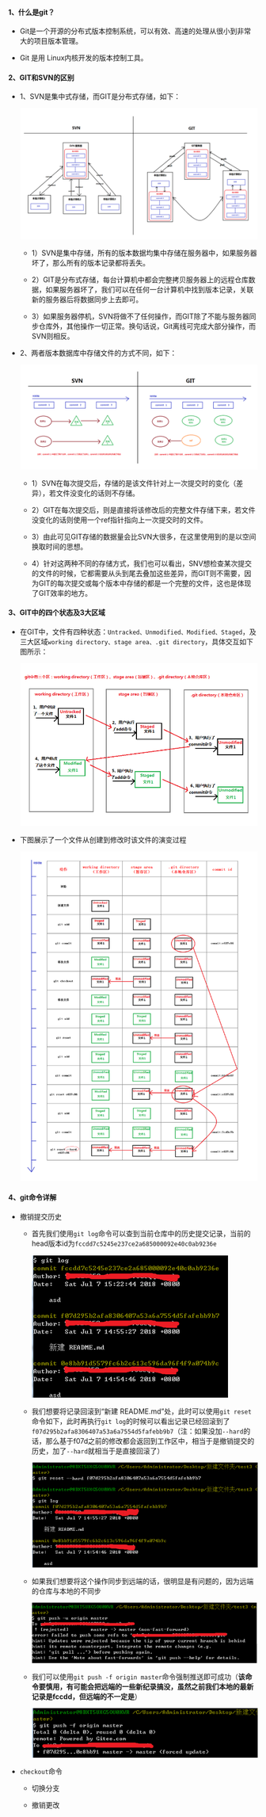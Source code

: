 #### 1、什么是git？

- Git是一个开源的分布式版本控制系统，可以有效、高速的处理从很小到非常大的项目版本管理。

- Git 是用 Linux内核开发的版本控制工具。

#### 2、GIT和SVN的区别

- 1、SVN是集中式存储，而GIT是分布式存储，如下：

  ![image](/image/GIT-1-1.png)

  - 1）SVN是集中存储，所有的版本数据均集中存储在服务器中，如果服务器坏了，那么所有的版本记录都将丢失。

  - 2）GIT是分布式存储，每台计算机中都会完整拷贝服务器上的远程仓库数据，如果服务器坏了，我们可以在任何一台计算机中找到版本记录，关联新的服务器后将数据同步上去即可。

  - 3）如果服务器停机，SVN将做不了任何操作，而GIT除了不能与服务器同步仓库外，其他操作一切正常。换句话说，Git离线可完成大部分操作，而SVN则相反。

- 2、两者版本数据库中存储文件的方式不同，如下：

  ![image](/image/GIT-1-2.png)

  - 1）SVN在每次提交后，存储的是该文件针对上一次提交时的变化（差异），若文件没变化的话则不存储。

  - 2）GIT在每次提交后，则是直接将该修改后的完整文件存储下来，若文件没变化的话则使用一个ref指针指向上一次提交时的文件。

  - 3）由此可见GIT存储的数据量会比SVN大很多，在这里使用到的是以空间换取时间的思想。

  - 4）针对这两种不同的存储方式，我们也可以看出，SNV想检查某次提交的文件的时候，它都需要从头到尾去叠加这些差异，而GIT则不需要，因为GIT的每次提交或每个版本中存储的都是一个完整的文件，这也是体现了GIT效率的地方。

#### 3、GIT中的四个状态及3大区域

- 在GIT中，文件有四种状态：`Untracked、Unmodified、Modified、Staged`，及三大区域`working directory、stage area、.git directory`，具体交互如下图所示：

  ![image](/image/GIT-1-3.png)

- 下图展示了一个文件从创建到修改时该文件的演变过程

  ![image](/image/GIT-1-4.png)


#### 4、git命令详解

- 撤销提交历史

  - 首先我们使用`git log`命令可以查到当前仓库中的历史提交记录，当前的head版本id为`fccdd7c5245e237ce2a685000092e40c0ab9236e`

    ![image](/image/GIT-1-5.png)

  - 我们想要将记录回滚到“新建 README.md”处，此时可以使用`git reset`命令如下，此时再执行`git log`的时候可以看出记录已经回滚到了`f07d295b2afa8306407a53a6a7554d5fafebb9b7`（注：如果没加`--hard`的话，那么基于f07d之前的修改都会返回到工作区中，相当于是撤销提交的历史，加了`--hard`就相当于是直接回滚了）

    ![image](/image/GIT-1-6.png)

  - 如果我们想要将这个操作同步到远端的话，很明显是有问题的，因为远端的仓库与本地的不同步

    ![image](/image/GIT-1-7.png)

  - 我们可以使用`git push -f origin master`命令强制推送即可成功（**该命令要慎用，有可能会把远端的一些新纪录搞没，虽然之前我们本地的最新记录是fccdd，但远端的不一定是**）

    ![image](/image/GIT-1-8.png)

- `checkout`命令

  - 切换分支

  - 撤销更改
